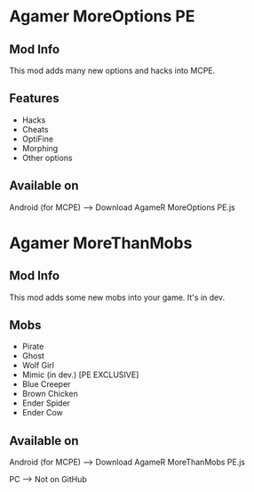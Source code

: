 Agamer MoreOptions PE
============
Mod Info
----------
This mod adds many new options and hacks into MCPE.

Features
-----------------------
* Hacks
* Cheats
* OptiFine
* Morphing
* Other options

Available on
-----------------------
Android (for MCPE) --> Download AgameR MoreOptions PE.js


Agamer MoreThanMobs
============
Mod Info
----------
This mod adds some new mobs into your game. It's in dev.

Mobs
-----------------------
* Pirate
* Ghost
* Wolf Girl
* Mimic (in dev.) [PE EXCLUSIVE]
* Blue Creeper
* Brown Chicken
* Ender Spider
* Ender Cow

Available on
-----------------------
Android (for MCPE) --> Download AgameR MoreThanMobs PE.js

PC --> Not on GitHub
